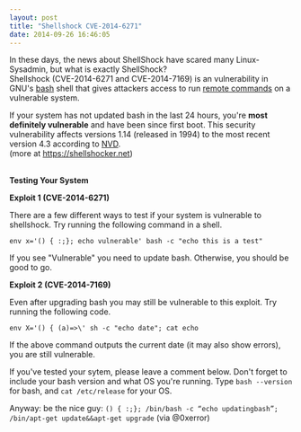 ```yaml
---
layout: post
title: "Shellshock CVE-2014-6271"
date: 2014-09-26 16:46:05
---
```


In these days, the news about ShellShock have scared many Linux-Sysadmin,
but what is exactly ShellShock?<br/>
Shellshock (CVE-2014-6271 and CVE-2014-7169) is an vulnerability in GNU's <a target="_BLANK" href="http://en.wikipedia.org/wiki/Bash_(Unix_shell)">bash</a> shell that gives attackers access to run <a target="_BLANK" href="http://en.wikipedia.org/wiki/Arbitrary_code_execution">remote commands</a> on a vulnerable system.

<!-- more -->
<a name="more"></a>

If your system has not updated bash in the last 24 hours, you're
<strong>most definitely vulnerable</strong> and have been since first boot. This security vulnerability affects versions 1.14 (released in 1994) to the most recent version 4.3 according to <a target="_BLANK" href="http://web.nvd.nist.gov/view/vuln/detail?vulnId=CVE-2014-6271">NVD</a>.<br/>
(more at <a href="https://shellshocker.net">https://shellshocker.net</a>) <br/><br/>

<strong>Testing Your System</strong>

<strong>Exploit 1 (CVE-2014-6271)</strong>

There are a few different ways to test if your system is vulnerable to shellshock. Try running the following command in a shell.

```env x='() { :;}; echo vulnerable' bash -c "echo this is a test"```

If you see "Vulnerable" you need to update bash. Otherwise, you should be good to go.

<strong>Exploit 2 (CVE-2014-7169)</strong>

Even after upgrading bash you may still be vulnerable to this exploit. Try running the following code.

```env X='() { (a)=>\' sh -c "echo date"; cat echo```

If the above command outputs the current date (it may also show errors), you are still vulnerable.

If you've tested your sytem, please leave a comment below. Don't forget to include your bash version and what OS you're running. Type `bash --version` for bash, and `cat /etc/release` for your OS.

Anyway: be the nice guy:
```() { :;}; /bin/bash -c “echo updatingbash”; /bin/apt-get update&&apt-get upgrade```
(via @0xerror)
